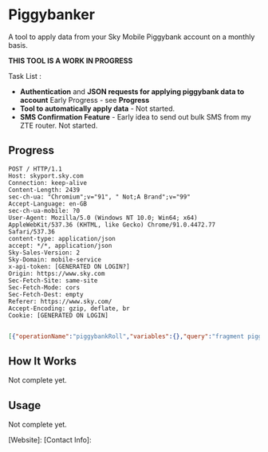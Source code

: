# Piggybanker

A tool to apply data from your Sky Mobile Piggybank account on a monthly basis.

**THIS TOOL IS A WORK IN PROGRESS**

Task List : 

* **Authentication** and **JSON requests for applying piggybank data to account** Early Progress - see **Progress**
* **Tool to automatically apply data** - Not started.
* **SMS Confirmation Feature** - Early idea to send out bulk SMS from my ZTE router. Not started.

## Progress

```raw 
POST / HTTP/1.1
Host: skyport.sky.com
Connection: keep-alive
Content-Length: 2439
sec-ch-ua: "Chromium";v="91", " Not;A Brand";v="99"
Accept-Language: en-GB
sec-ch-ua-mobile: ?0
User-Agent: Mozilla/5.0 (Windows NT 10.0; Win64; x64) AppleWebKit/537.36 (KHTML, like Gecko) Chrome/91.0.4472.77 Safari/537.36
content-type: application/json
accept: */*, application/json
Sky-Sales-Version: 2
Sky-Domain: mobile-service
x-api-token: [GENERATED ON LOGIN?]
Origin: https://www.sky.com
Sec-Fetch-Site: same-site
Sec-Fetch-Mode: cors
Sec-Fetch-Dest: empty
Referer: https://www.sky.com/
Accept-Encoding: gzip, deflate, br
Cookie: [GENERATED ON LOGIN]
```

```json

[{"operationName":"piggybankRoll","variables":{},"query":"fragment piggybankRollBalanceFragment on Customer {\n  billingAccount(type: mobile) {\n    piggybank {\n      canRoll\n      currentBalance {\n        data(unit: GB, decimalPlaces: 2)\n        __typename\n      }\n      __typename\n    }\n    __typename\n  }\n  __typename\n}\n\nfragment piggybankRollRemainingFragment on Mobile {\n  nextBill {\n    usage {\n      sims(sortBy: SERVICE_INSTANCE_ID) {\n        serviceInstanceIdentifier\n        allowances(type: \"DATA\") {\n          formattedRemainingAllowance {\n            amount\n            unit\n            __typename\n          }\n          accumulatedUsagePercentage\n          __typename\n        }\n        __typename\n      }\n      __typename\n    }\n    __typename\n  }\n  __typename\n}\n\nquery piggybankRoll {\n  me {\n    ...piggybankRollBalanceFragment\n    mobile {\n      sims(sortBy: SERVICE_INSTANCE_ID) {\n        friendlyName\n        phoneNumber\n        serviceInstanceIdentifier\n        status\n        subStatus\n        __typename\n      }\n      ...piggybankRollRemainingFragment\n      __typename\n    }\n    __typename\n  }\n  mobileCatalogue {\n    addonsProducts(type: DATA, paymentType: PIGGYBANK) {\n      id\n      name\n      __typename\n    }\n    __typename\n  }\n}\n"},{"operationName":"piggybankRewards","variables":{},"query":"query piggybankRewards {\n  me {\n    billingAccount(type: mobile) {\n      piggybank {\n        hasRedemptionOptions\n        currentBalance {\n          data(unit: GB, decimalPlaces: 2)\n          __typename\n        }\n        __typename\n      }\n      __typename\n    }\n    __typename\n  }\n}\n"},{"operationName":"piggybankActivity","variables":{},"query":"query piggybankActivity {\n  me {\n    mobile {\n      sims {\n        phoneNumber\n        serviceInstanceIdentifier\n        friendlyName\n        __typename\n      }\n      __typename\n    }\n    billingAccount(type: mobile) {\n      piggybank {\n        transactionHistory {\n          closingBalanceValue(unit: GB, decimalPlaces: 2)\n          transactions {\n            serviceInstanceId\n            date\n            activityType\n            data(unit: GB, decimalPlaces: 2)\n            newBalanceValue(unit: GB, decimalPlaces: 2)\n            __typename\n          }\n          __typename\n        }\n        __typename\n      }\n      __typename\n    }\n    __typename\n  }\n}\n"}]
```

## How It Works

Not complete yet.

## Usage

Not complete yet.

[Website]: 
[Contact Info]: 

